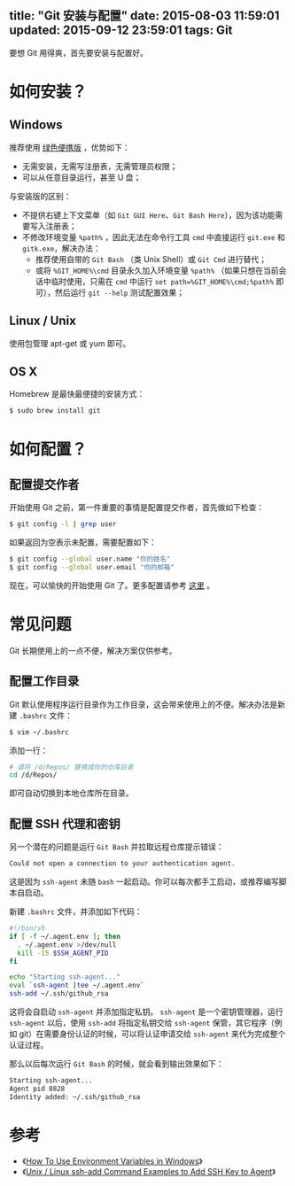 title: "Git 安装与配置"
date: 2015-08-03 11:59:01
updated: 2015-09-12 23:59:01
tags: Git
---

要想 Git 用得爽，首先要安装与配置好。

# 如何安装？

## Windows

推荐使用 [绿色便携版](http://git-scm.com/download/wint) ，优势如下：

* 无需安装，无需写注册表，无需管理员权限；
* 可以从任意目录运行，甚至 U 盘；

与安装版的区别：

* 不提供右键上下文菜单（如 `Git GUI Here`、`Git Bash Here`），因为该功能需要写入注册表；
* 不修改环境变量 `%path%` ，因此无法在命令行工具 `cmd` 中直接运行 `git.exe` 和 `gitk.exe`，解决办法：
  * 推荐使用自带的 `Git Bash` （类 Unix Shell）或 `Git Cmd` 进行替代；
  * 或将 `%GIT_HOME%\cmd` 目录永久加入环境变量 `%path%` （如果只想在当前会话中临时使用，只需在 `cmd` 中运行 `set path=%GIT_HOME%\cmd;%path%` 即可），然后运行 `git --help` 测试配置效果；

## Linux / Unix

使用包管理 apt-get 或 yum 即可。

## OS X

Homebrew 是最快最便捷的安装方式：

```bash
$ sudo brew install git
```

# 如何配置？

## 配置提交作者

开始使用 Git 之前，第一件重要的事情是配置提交作者，首先做如下检查：

```bash
$ git config -l | grep user
```

如果返回为空表示未配置，需要配置如下：

```bash
$ git config --global user.name "你的姓名"
$ git config --global user.email "你的邮箱"
```

现在，可以愉快的开始使用 Git 了。更多配置请参考 [这里](http://git-scm.com/docs/git-config) 。

# 常见问题

Git 长期使用上的一点不便，解决方案仅供参考。

## 配置工作目录

Git 默认使用程序运行目录作为工作目录，这会带来使用上的不便。解决办法是新建 `.bashrc` 文件：

```bash
$ vim ~/.bashrc
```

添加一行：

```bash
# 请将 /d/Repos/ 替换成你的仓库目录
cd /d/Repos/
```

即可自动切换到本地仓库所在目录。

## 配置 SSH 代理和密钥

另一个潜在的问题是运行 `Git Bash` 并拉取远程仓库提示错误：

```bash
Could not open a connection to your authentication agent.
```

这是因为 `ssh-agent` 未随 `bash` 一起启动。你可以每次都手工启动，或推荐编写脚本自启动。

新建 `.bashrc` 文件，并添加如下代码：

```bash
#!/bin/sh
if [ -f ~/.agent.env ]; then
  . ~/.agent.env >/dev/null
  kill -15 $SSH_AGENT_PID
fi

echo "Starting ssh-agent..."
eval `ssh-agent |tee ~/.agent.env`
ssh-add ~/.ssh/github_rsa
```

这将会自启动 `ssh-agent` 并添加指定私钥。 `ssh-agent` 是一个密钥管理器，运行 `ssh-agent` 以后，使用 `ssh-add` 将指定私钥交给 `ssh-agent` 保管，其它程序（例如 git）在需要身份认证的时候，可以将认证申请交给 `ssh-agent` 来代为完成整个认证过程。

那么以后每次运行 `Git Bash` 的时候，就会看到输出效果如下：

```bash
Starting ssh-agent...
Agent pid 8828
Identity added: ~/.ssh/github_rsa
```

# 参考

* 《[How To Use Environment Variables in Windows](http://best-windows.vlaurie.com/environment-variables.html)》
* 《[Unix / Linux ssh-add Command Examples to Add SSH Key to Agent](http://linux.101hacks.com/unix/ssh-add/)》